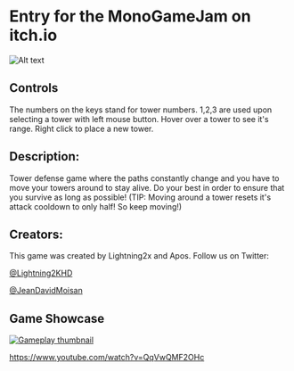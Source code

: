 # Entry for the MonoGameJam on itch.io
![Alt text](keyboard-layout.png?raw=true "keyboard-layout")
## Controls
The numbers on the keys stand for tower numbers. 1,2,3 are used upon selecting a tower with left mouse button. Hover over a tower to see it's range. Right click to place a new tower.

## Description:
Tower defense game where the paths constantly change and you have to move your towers around to stay alive. Do your best in order to ensure that you survive as long as possible! (TIP: Moving around a tower resets it's attack cooldown to only half! So keep moving!)

## Creators:
This game was created by Lightning2x and Apos. Follow us on Twitter:

[@Lightning2KHD](https://twitter.com/Lightning2KHD)

[@JeanDavidMoisan](https://twitter.com/JeanDavidMoisan)

## Game Showcase

[![Gameplay thumbnail](https://img.youtube.com/vi/QqVwQMF2OHc/maxresdefault.jpg)](https://www.youtube.com/watch?v=QqVwQMF2OHc)

https://www.youtube.com/watch?v=QqVwQMF2OHc
